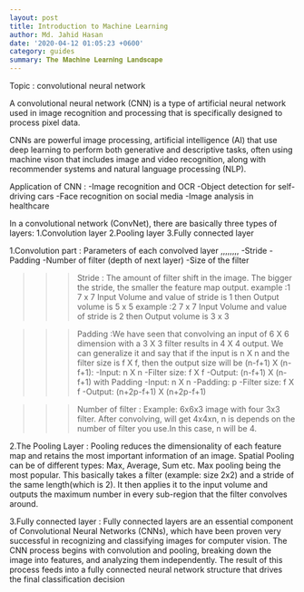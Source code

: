 ```yaml
---
layout: post
title: Introduction to Machine Learning
author: Md. Jahid Hasan
date: '2020-04-12 01:05:23 +0600'
category: guides
summary: 𝐓𝐡𝐞 𝐌𝐚𝐜𝐡𝐢𝐧𝐞 𝐋𝐞𝐚𝐫𝐧𝐢𝐧𝐠 𝐋𝐚𝐧𝐝𝐬𝐜𝐚𝐩𝐞
---
```






Topic : convolutional neural network

A convolutional neural network (CNN) is a type of artificial neural network used in image recognition and processing that is specifically designed to process pixel data.

CNNs are powerful image processing, artificial intelligence (AI) that use deep learning to perform both generative and descriptive tasks, often using machine vison that includes image and video recognition, along with recommender systems and natural language processing (NLP).  

Application of CNN :
-Image recognition and OCR
-Object detection for self-driving cars
-Face recognition on social media
-Image analysis in healthcare  

In a convolutional network (ConvNet), there are basically three types of layers:
1.Convolution layer
2.Pooling layer
3.Fully connected layer


1.Convolution part : Parameters of each convolved  layer ,,,,,,,,
-Stride
-Padding
-Number of filter (depth of next layer)
-Size of the filter

>>>Stride : The amount of filter shift in the image. The bigger the stride, the smaller the feature map output.
example :1
 7 x 7 Input Volume and value of stride is 1
then Output volume is 5 x 5
example :2
  7 x 7 Input Volume and value of stride is 2
then Output volume is 3 x 3

>>>Padding :We have seen that convolving an input of 6 X 6 dimension with a 3 X 3 filter results in 4 X 4 output. We can generalize it and say that if the input is n X n and the filter size is f X f, then the output size will be (n-f+1) X (n-f+1):
-Input: n X n
-Filter size: f X f
-Output: (n-f+1) X (n-f+1)
with Padding
-Input: n X n
-Padding: p
-Filter size: f X f
-Output: (n+2p-f+1) X (n+2p-f+1)

>>>Number of filter :
Example: 6x6x3 image with four 3x3 filter.
After convolving, will get 4x4xn, n is depends on the number of filter you use.In this case, n will be 4.

2.The Pooling Layer :
Pooling reduces the dimensionality of each feature map and retains the most important information of an image. Spatial Pooling can be of different types: Max, Average, Sum etc.
Max pooling being the most popular. This basically takes a filter (example: size 2x2) and a stride of the same length(which is 2). It then applies it to the input volume and outputs the maximum number in every sub-region that the filter convolves around.

3.Fully connected layer :
 Fully connected layers are an essential component of Convolutional Neural Networks (CNNs), which have been proven very successful in recognizing and classifying images for computer vision. The CNN process begins with convolution and pooling, breaking down the image into features, and analyzing them independently. The result of this process feeds into a fully connected neural network structure that drives the final classification decision
